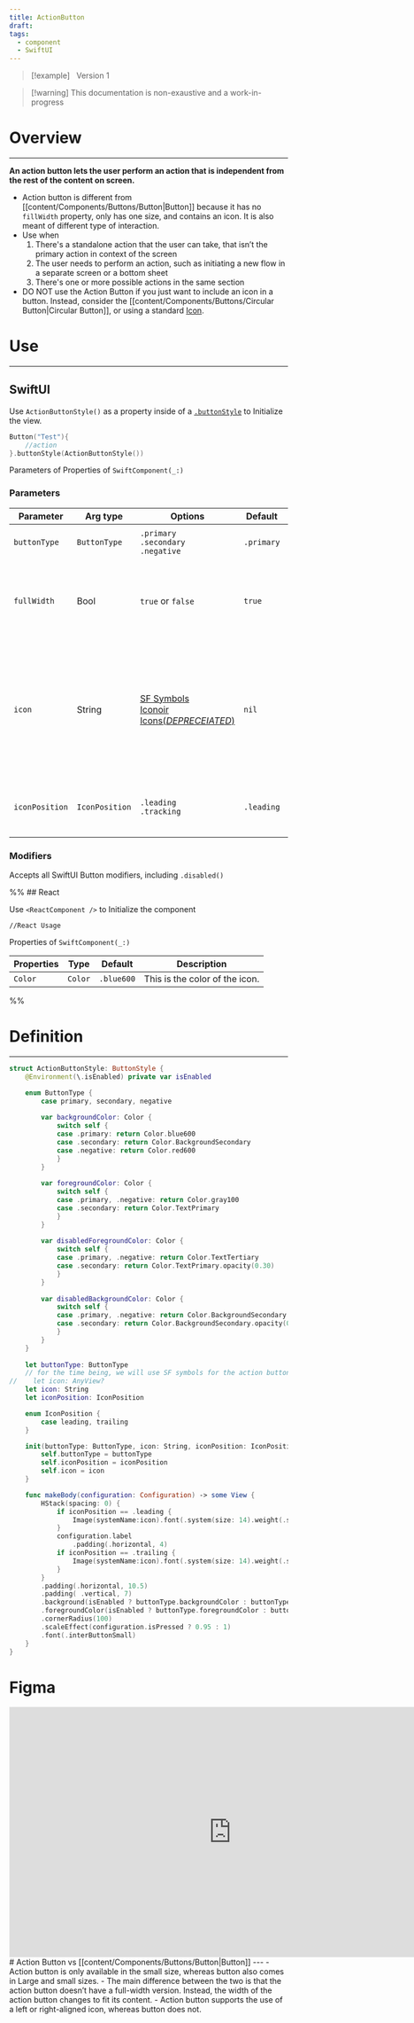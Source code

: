 ```yaml
---
title: ActionButton
draft: 
tags:
  - component
  - SwiftUI
---
```


> [!example] &nbsp;&nbsp;Version 1

> [!warning] This documentation is non-exaustive and a work-in-progress

# Overview
---
**An action button lets the user perform an action that is independent from the rest of the content on screen.**
- Action button is different from [[content/Components/Buttons/Button|Button]] because it has no `fillWidth` property, only has one size, and contains an icon. It is also meant of different type of interaction.
- Use when
	1) There's a standalone action that the user can take, that isn’t the primary action in context of the screen
	2) The user needs to perform an action, such as initiating a new flow in a separate screen or a bottom sheet
	3) There's one or more possible actions in the same section
- DO NOT use the Action Button if you just want to include an icon in a button. Instead, consider the [[content/Components/Buttons/Circular Button|Circular Button]], or using a standard [Icon](content/Components/Icons).
# Use
---

## SwiftUI

Use `ActionButtonStyle()` as a property inside of a [`.buttonStyle`](https://developer.apple.com/documentation/swiftui/buttonstyle) to Initialize the view.

```swift title="SwiftUI"
Button("Test"){
	//action
}.buttonStyle(ActionButtonStyle())
```

Parameters of Properties of `SwiftComponent(_:)`

### Parameters

| Parameter      | Arg type       | Options                                                                                                                           | Default    | Description                                                                                      |
| -------------- | -------------- | --------------------------------------------------------------------------------------------------------------------------------- | ---------- | ------------------------------------------------------------------------------------------------ |
| `buttonType`   | `ButtonType`   | `.primary`<br>`.secondary`<br>`.negative`<br>                                                                                     | `.primary` | This is the color of the icon.                                                                   |
| `fullWidth`    | Bool           | `true` or  `false`                                                                                                                | `true`     | Determines if the button will fill all available horizontal space                                |
| `icon`         | String         | [SF Symbols](https://developer.apple.com/sf-symbols/)<br>[Iconoir Icons(*DEPRECEIATED*)](https://developer.apple.com/sf-symbols/) | `nil`      | Determines what Icon will be rendered<br><br>> [!Warning] Only accepts SF symbols the time being |
| `iconPosition` | `IconPosition` | `.leading`<br>`.tracking`                                                                                                         | `.leading` | Is the icon rendered before or after the label                                                   |

### Modifiers

Accepts all SwiftUI Button modifiers, including `.disabled()`


%% ## React

Use `<ReactComponent />` to Initialize the component

```tsx title="React"
//React Usage
```

Properties of `SwiftComponent(_:)`

| Properties | Type    | Default    | Description                    |
| ---------- | ------- | ---------- | ------------------------------ |
| `Color`    | `Color` | `.blue600` | This is the color of the icon. |
 %%
# Definition
---
```swift title="GlobalStyles.swift"
struct ActionButtonStyle: ButtonStyle {
    @Environment(\.isEnabled) private var isEnabled

    enum ButtonType {
        case primary, secondary, negative
        
        var backgroundColor: Color {
            switch self {
            case .primary: return Color.blue600
            case .secondary: return Color.BackgroundSecondary
            case .negative: return Color.red600
            }
        }
        
        var foregroundColor: Color {
            switch self {
            case .primary, .negative: return Color.gray100
            case .secondary: return Color.TextPrimary
            }
        }
        
        var disabledForegroundColor: Color {
            switch self {
            case .primary, .negative: return Color.TextTertiary
            case .secondary: return Color.TextPrimary.opacity(0.30)
            }
        }
        
        var disabledBackgroundColor: Color {
            switch self {
            case .primary, .negative: return Color.BackgroundSecondary
            case .secondary: return Color.BackgroundSecondary.opacity(0.50)
            }
        }
    }
    
    let buttonType: ButtonType
    // for the time being, we will use SF symbols for the action button icons, because of how restricting the iconoir icons are.
//    let icon: AnyView?
    let icon: String
    let iconPosition: IconPosition

    enum IconPosition {
        case leading, trailing
    }

    init(buttonType: ButtonType, icon: String, iconPosition: IconPosition = .leading) {
        self.buttonType = buttonType
        self.iconPosition = iconPosition
        self.icon = icon
    }

    func makeBody(configuration: Configuration) -> some View {
        HStack(spacing: 0) {
            if iconPosition == .leading {
                Image(systemName:icon).font(.system(size: 14).weight(.semibold))
            }
            configuration.label
                .padding(.horizontal, 4)
            if iconPosition == .trailing {
                Image(systemName:icon).font(.system(size: 14).weight(.semibold))
            }
        }
        .padding(.horizontal, 10.5)
        .padding( .vertical, 7)
        .background(isEnabled ? buttonType.backgroundColor : buttonType.disabledBackgroundColor)
        .foregroundColor(isEnabled ? buttonType.foregroundColor : buttonType.disabledForegroundColor)
        .cornerRadius(100)
        .scaleEffect(configuration.isPressed ? 0.95 : 1)
        .font(.interButtonSmall)
    }
}


```
# Figma

<iframe style="border: 1px solid rgba(0, 0, 0, 0.1);" width="800" height="450" src="https://www.figma.com/embed?embed_host=share&url=https%3A%2F%2Fwww.figma.com%2Fdesign%2FYdYApHlAjaKaJwv7ogVBoy%2FFaaviator-Design-System-(v1)%3Fnode-id%3D2749-321%26t%3DEVa2U7sP6p6mxy6p-1" allowfullscreen></iframe>
# Action Button vs [[content/Components/Buttons/Button|Button]] 
---
- Action button is only available in the small size, whereas button also comes in Large and small sizes.
- The main difference between the two is that the action button doesn’t have a full-width version. Instead, the width of the action button changes to fit its content.
- Action button supports the use of a left or right-aligned icon, whereas button does not.